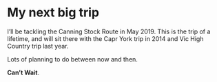 
# My next big trip
I’ll be tackling the Canning Stock Route in May 2019. This is the trip of a lifetime, and will sit there with the Capr York trip in 2014 and Vic High Country trip last year.

Lots of planning to do between now and then.

**Can’t Wait**.
